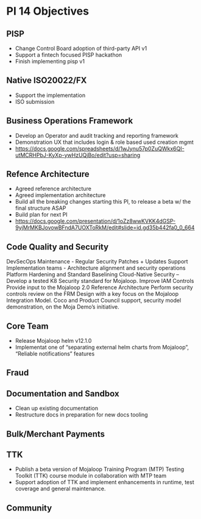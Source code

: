 # PI 14 Objectives

## PISP
- Change Control Board adoption of third-party API v1
- Support a fintech focused PISP hackathon
- Finish implementing pisp v1

## Native ISO20022/FX
- Support the implementation
- ISO submission 

## Business Operations Framework
- Develop an Operator and audit tracking and reporting framework
- Demonstration UX that includes login & role based used creation mgmt
- https://docs.google.com/spreadsheets/d/1wJynu57p0ZuQWkx6QI-utMCRHPbJ-KyXp-ywHzUQjBo/edit?usp=sharing

## Refence Architecture
- Agreed reference architecture
- Agreed implementation architecture
- Build all the breaking changes starting this PI, to release a beta w/ the final structure ASAP
- Build plan for next PI
- https://docs.google.com/presentation/d/1oZz8wwKVKK4dGSP-9yjMrMKBJovowBFndA7UOXToRkM/edit#slide=id.gd35b442fa0_0_664

## Code Quality and Security 
DevSecOps Maintenance - Regular Security Patches + Updates
Support Implementation teams - Architecture alignment and security operations
Platform Hardening and Standard Baselining
Cloud-Native Security – Develop a tested K8 Security standard for Mojaloop.
Improve IAM Controls
Provide input to the Mojaloop 2.0 Reference Architecture 
Perform security controls review on the FRM Design with a key focus on the Mojaloop Integration Model.
Coco and Product Council support, security model demonstration, on the Moja Demo’s initiative.

## Core Team
- Release Mojaloop helm v12.1.0
- Implementat one of “separating external helm charts from Mojaloop”, “Reliable notifications” features

## Fraud

## Documentation and Sandbox
- Clean up existing documentation
- Restructure docs in preparation for new docs tooling

## Bulk/Merchant Payments

## TTK
- Publish a beta version of Mojaloop Training Program (MTP) Testing Toolkit (TTK) course module in collaboration with MTP team
- Support adoption of TTK and implement enhancements in runtime, test coverage and general maintenance.

## Community
